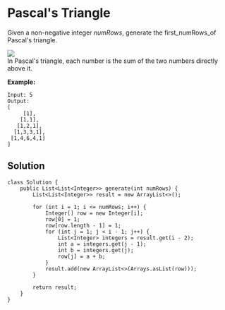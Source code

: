 # Pascal's Triangle

Given a non-negative integer _numRows_, generate the first\_numRows\_of Pascal's triangle.

![](https://upload.wikimedia.org/wikipedia/commons/0/0d/PascalTriangleAnimated2.gif)  
In Pascal's triangle, each number is the sum of the two numbers directly above it.

**Example:**

```
Input: 5
Output:
[
     [1],
    [1,1],
   [1,2,1],
  [1,3,3,1],
 [1,4,6,4,1]
]
```

## Solution

```
class Solution {
    public List<List<Integer>> generate(int numRows) {
        List<List<Integer>> result = new ArrayList<>();

        for (int i = 1; i <= numRows; i++) {
            Integer[] row = new Integer[i];
            row[0] = 1;
            row[row.length - 1] = 1;
            for (int j = 1; j < i - 1; j++) {
                List<Integer> integers = result.get(i - 2);
                int a = integers.get(j - 1);
                int b = integers.get(j);
                row[j] = a + b;
            }
            result.add(new ArrayList<>(Arrays.asList(row)));
        }

        return result;
    }
}
```



